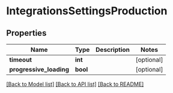 # IntegrationsSettingsProduction

## Properties
Name | Type | Description | Notes
------------ | ------------- | ------------- | -------------
**timeout** | **int** |  | [optional] 
**progressive_loading** | **bool** |  | [optional] 

[[Back to Model list]](../README.md#documentation-for-models) [[Back to API list]](../README.md#documentation-for-api-endpoints) [[Back to README]](../README.md)

